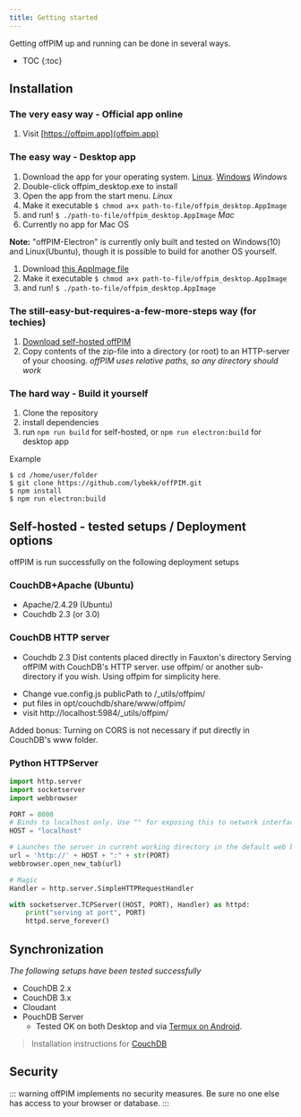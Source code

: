```yaml
---
title: Getting started
---
```


Getting offPIM up and running can be done in several ways.

* TOC
{:toc}

## Installation

### The very easy way - Official app online

1. Visit [https://offpim.app](offpim.app)

### The easy way - Desktop app

1. Download the app for your operating system. [Linux](https://lybekk.tech/downloads/offpim_desktop.AppImage). [Windows](https://lybekk.tech/downloads/offpim_desktop.exe)
*Windows*
2. Double-click offpim_desktop.exe to install
3. Open the app from the start menu.
*Linux*
2. Make it executable `$ chmod a+x path-to-file/offpim_desktop.AppImage`
3. and run! `$ ./path-to-file/offpim_desktop.AppImage`
*Mac*
2. Currently no app for Mac OS

**Note:** "offPIM-Electron" is currently only built and tested on Windows(10) and Linux(Ubuntu), though it is possible to build for another OS yourself.


1. Download [this AppImage file](https://lybekk.tech/downloads/offpim_desktop.AppImage)
2. Make it executable `$ chmod a+x path-to-file/offpim_desktop.AppImage`
3. and run! `$ ./path-to-file/offpim_desktop.AppImage`


### The still-easy-but-requires-a-few-more-steps way (for techies)

1. [Download self-hosted offPIM](https://lybekk.tech/downloads/offpim_self_hosted.zip)
2. Copy contents of the zip-file into a directory (or root) to an HTTP-server of your choosing. *offPIM uses relative paths, so any directory should work*

### The hard way - Build it yourself
1. Clone the repository
2. install dependencies
4. run `npm run build` for self-hosted, or `npm run electron:build` for desktop app

Example
```Shell
$ cd /home/user/folder
$ git clone https://github.com/lybekk/offPIM.git
$ npm install
$ npm run electron:build
```

## Self-hosted - tested setups / Deployment options

offPIM is run successfully on the following deployment setups

### CouchDB+Apache (Ubuntu)
* Apache/2.4.29 (Ubuntu)
* Couchdb 2.3 (or 3.0)

### CouchDB HTTP server
* Couchdb 2.3
Dist contents placed directly in Fauxton's directory
Serving offPIM with CouchDB's HTTP server.
use offpim/ or another sub-directory if you wish. Using offpim for simplicity here.

- Change vue.config.js publicPath to /_utils/offpim/
- put files in opt/couchdb/share/www/offpim/
- visit http://localhost:5984/_utils/offpim/

Added bonus: Turning on CORS is not necessary if put directly in CouchDB's www folder.

### Python HTTPServer
```python
import http.server
import socketserver
import webbrowser

PORT = 8000
# Binds to localhost only. Use "" for exposing this to network interfaces
HOST = "localhost" 

# Launches the server in current working directory in the default web browser
url = 'http://' + HOST + ":" + str(PORT)
webbrowser.open_new_tab(url)

# Magic
Handler = http.server.SimpleHTTPRequestHandler

with socketserver.TCPServer((HOST, PORT), Handler) as httpd:
    print("serving at port", PORT)
    httpd.serve_forever()
```


## Synchronization
*The following setups have been tested successfully*

* CouchDB 2.x
* CouchDB 3.x
* Cloudant
* PouchDB Server
    * Tested OK on both Desktop and via [Termux on Android](https://lybekk.tech/guide/pouchdb-server-termux).

>Installation instructions for [CouchDB](https://docs.couchdb.org/en/latest/install/index.html)

## Security
::: warning
offPIM implements no security measures. Be sure no one else has access to your browser or database.
:::

